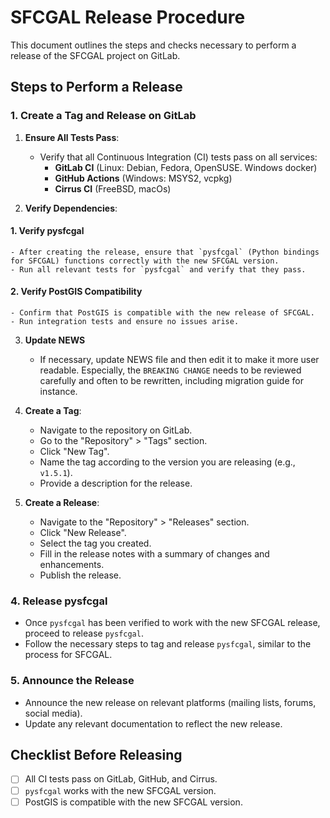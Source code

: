 # SFCGAL Release Procedure

This document outlines the steps and checks necessary to perform a release of the SFCGAL project on GitLab.

## Steps to Perform a Release

### 1. Create a Tag and Release on GitLab
1. **Ensure All Tests Pass**:
   - Verify that all Continuous Integration (CI) tests pass on all services:
     - **GitLab CI** (Linux: Debian, Fedora, OpenSUSE. Windows docker)
     - **GitHub Actions** (Windows: MSYS2, vcpkg)
     - **Cirrus CI** (FreeBSD, macOs)

2. **Verify Dependencies**:

#### 1. Verify pysfcgal
    - After creating the release, ensure that `pysfcgal` (Python bindings for SFCGAL) functions correctly with the new SFCGAL version.
    - Run all relevant tests for `pysfcgal` and verify that they pass.

#### 2. Verify PostGIS Compatibility
    - Confirm that PostGIS is compatible with the new release of SFCGAL.
    - Run integration tests and ensure no issues arise.

3. **Update NEWS**
    - If necessary, update NEWS file and then edit it to make it more user readable. Especially, the `BREAKING CHANGE` needs to be reviewed carefully and often to be rewritten, including migration guide for instance.

4. **Create a Tag**:
   - Navigate to the repository on GitLab.
   - Go to the "Repository" > "Tags" section.
   - Click "New Tag".
   - Name the tag according to the version you are releasing (e.g., `v1.5.1`).
   - Provide a description for the release.

5. **Create a Release**:
   - Navigate to the "Repository" > "Releases" section.
   - Click "New Release".
   - Select the tag you created.
   - Fill in the release notes with a summary of changes and enhancements.
   - Publish the release.

### 4. Release pysfcgal
- Once `pysfcgal` has been verified to work with the new SFCGAL release, proceed to release `pysfcgal`.
- Follow the necessary steps to tag and release `pysfcgal`, similar to the process for SFCGAL.

### 5. Announce the Release
- Announce the new release on relevant platforms (mailing lists, forums, social media).
- Update any relevant documentation to reflect the new release.

## Checklist Before Releasing
- [ ] All CI tests pass on GitLab, GitHub, and Cirrus.
- [ ] `pysfcgal` works with the new SFCGAL version.
- [ ] PostGIS is compatible with the new SFCGAL version.
